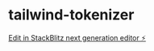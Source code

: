 # tailwind-tokenizer

[Edit in StackBlitz next generation editor ⚡️](https://stackblitz.com/~/github.com/TrevorReznick/tailwind-tokenizer)